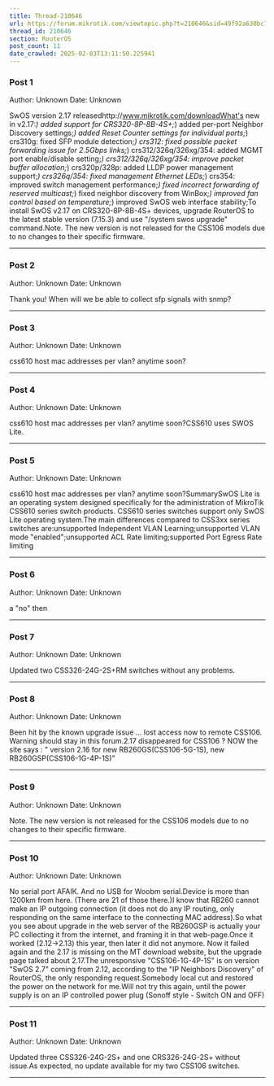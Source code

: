 ```yaml
---
title: Thread-210646
url: https://forum.mikrotik.com/viewtopic.php?t=210646&sid=49f92a630bc7970d8ca50523be880e8f
thread_id: 210646
section: RouterOS
post_count: 11
date_crawled: 2025-02-03T13:11:50.225941
---
```


### Post 1
Author: Unknown
Date: Unknown

SwOS version 2.17 releasedhttp://www.mikrotik.com/downloadWhat's new in v2.17:*) added support for CRS320-8P-8B-4S+;*) added per-port Neighbor Discovery settings;*) added Reset Counter settings for individual ports;*) crs310g: fixed SFP module detection;*) crs312: fixed possible packet forwarding issue for 2.5Gbps links;*) crs312/326q/326xg/354: added MGMT port enable/disable setting;*) crs312/326q/326xg/354: improve packet buffer allocation;*) crs320p/328p: added LLDP power management support;*) crs326q/354: fixed management Ethernet LEDs;*) crs354: improved switch management performance;*) fixed incorrect forwarding of reserved multicast;*) fixed neighbor discovery from WinBox;*) improved fan control based on temperature;*) improved SwOS web interface stability;To install SwOS v2.17 on CRS320-8P-8B-4S+ devices, upgrade RouterOS to the latest stable version (7.15.3) and use "/system swos upgrade" command.Note. The new version is not released for the CSS106 models due to no changes to their specific firmware.

---
### Post 2
Author: Unknown
Date: Unknown

Thank you! When will we be able to collect sfp signals with snmp?

---
### Post 3
Author: Unknown
Date: Unknown

css610 host mac addresses per vlan? anytime soon?

---
### Post 4
Author: Unknown
Date: Unknown

css610 host mac addresses per vlan? anytime soon?CSS610 uses SWOS Lite.

---
### Post 5
Author: Unknown
Date: Unknown

css610 host mac addresses per vlan? anytime soon?SummarySwOS Lite is an operating system designed specifically for the administration of MikroTik CSS610 series switch products. CSS610 series switches support only SwOS Lite operating system.The main differences compared to CSS3xx series switches are:unsupported Independent VLAN Learning;unsupported VLAN mode "enabled";unsupported ACL Rate limiting;supported Port Egress Rate limiting

---
### Post 6
Author: Unknown
Date: Unknown

a "no" then

---
### Post 7
Author: Unknown
Date: Unknown

Updated two CSS326-24G-2S+RM switches without any problems.

---
### Post 8
Author: Unknown
Date: Unknown

Been hit by the known upgrade issue ... lost access now to remote CSS106. Warning should stay in this forum.2.17 disappeared  for CSS106 ?  NOW the site says : " version 2.16 for new RB260GS(CSS106-5G-1S), new RB260GSP(CSS106-1G-4P-1S)"

---
### Post 9
Author: Unknown
Date: Unknown

Note. The new version is not released for the CSS106 models due to no changes to their specific firmware.

---
### Post 10
Author: Unknown
Date: Unknown

No serial port AFAIK. And no USB for Woobm serial.Device is more than 1200km from here. (There are 21 of those there.)I know that RB260 cannot make an IP outgoing connection (it does not do any IP routing, only responding on the same interface to the connecting MAC address).So what you see about upgrade in the web server of the RB260GSP is actually your PC collecting it from the internet, and framing it in that web-page.Once it worked (2.12->2.13) this year, then later it did not anymore. Now it failed again and the 2.17 is missing on the MT download website, but the upgrade page talked about 2.17.The unresponsive "CSS106-1G-4P-1S" is on version "SwOS 2.7" coming from 2.12, according to the "IP Neighbors Discovery" of RouterOS, the only responding request.Somebody local cut and restored the power on the network for me.Will not try this again, until the power supply is on an IP controlled power plug (Sonoff style - Switch ON and OFF)

---
### Post 11
Author: Unknown
Date: Unknown

Updated three CSS326-24G-2S+ and one CRS326-24G-2S+ without issue.As expected, no update available for my two CSS106 switches.

---
